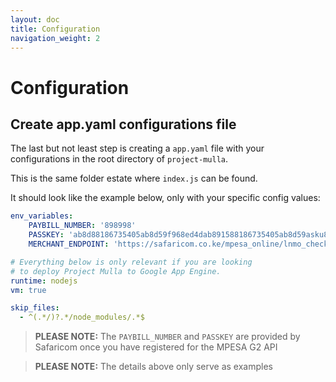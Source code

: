 ```yaml
---
layout: doc
title: Configuration
navigation_weight: 2
---
```


# Configuration

## Create app.yaml configurations file

The last but not least step is creating a `app.yaml` file with your configurations in the root directory of `project-mulla`.

This is the same folder estate where `index.js` can be found.

It should look like the example below, only with your specific config values:

```yaml
env_variables:
	PAYBILL_NUMBER: '898998'
	PASSKEY: 'ab8d88186735405ab8d59f968ed4dab891588186735405ab8d59asku8'
	MERCHANT_ENDPOINT: 'https://safaricom.co.ke/mpesa_online/lnmo_checkout_server.php?wsdl'

# Everything below is only relevant if you are looking
# to deploy Project Mulla to Google App Engine.
runtime: nodejs
vm: true

skip_files:
  - ^(.*/)?.*/node_modules/.*$
```

> __PLEASE NOTE:__ The `PAYBILL_NUMBER` and `PASSKEY` are provided by Safaricom once you have registered for the MPESA G2 API

> __PLEASE NOTE:__ The details above only serve as examples
